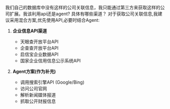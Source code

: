 我们自己的数据库中没有这样的公司关联信息，我只能通过第三方来获取这样的公司扩展。我该利用api还是agent? 具体有哪些渠道？
对于获取公司关联信息,我建议采用混合方案,优先使用API,必要时结合Agent:

1. **企业信息API渠道**
   - 天眼查开放平台API
   - 企查查开放平台API 
   - 启信宝企业数据API
   - 国家企业信用信息公示系统API

2. **Agent方案(作为补充)**
   - 调用搜索引擎API (Google/Bing)
   - 访问公司官网
   - 解析新闻媒体报道
   - 抓取公开财报信息